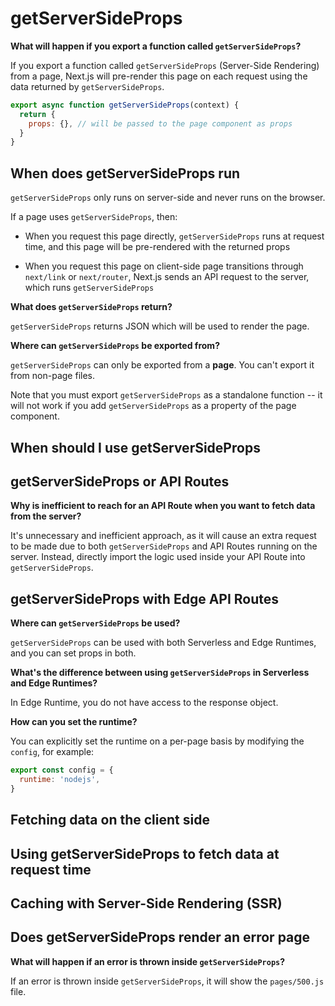 # getServerSideProps

**What will happen if you export a function called `getServerSideProps`?**

If you export a function called `getServerSideProps` (Server-Side Rendering) from a page, Next.js will pre-render this page on each request using the data returned by `getServerSideProps`.

```js
export async function getServerSideProps(context) {
  return {
    props: {}, // will be passed to the page component as props
  }
}
```

## When does getServerSideProps run

`getServerSideProps` only runs on server-side and never runs on the browser.

If a page uses `getServerSideProps`, then:

- When you request this page directly, `getServerSideProps` runs at request time, and this page will be pre-rendered with the returned props

- When you request this page on client-side page transitions through `next/link` or `next/router`, Next.js sends an API request to the server, which runs `getServerSideProps`

**What does `getServerSideProps` return?**

`getServerSideProps` returns JSON which will be used to render the page.


**Where can `getServerSideProps` be exported from?**

`getServerSideProps` can only be exported from a **page**. You can't export it from non-page files.

Note that you must export `getServerSideProps` as a standalone function -- it will not work if you add `getServerSideProps` as a property of the page component.

## When should I use getServerSideProps

## getServerSideProps or API Routes

**Why is inefficient  to reach for an API Route when you want to fetch data from the server?**

It's unnecessary and inefficient approach, as it will cause an extra request to be made due to both `getServerSideProps` and API Routes running on the server. Instead, directly import the logic used inside your API Route into `getServerSideProps`.

## getServerSideProps with Edge API Routes

**Where can `getServerSideProps` be used?**

`getServerSideProps` can be used with both Serverless and Edge Runtimes, and you can set props in both.

**What's the difference between using `getServerSideProps` in Serverless and Edge Runtimes?**

In Edge Runtime, you do not have access to the response object.

**How can you set the runtime?**

You can explicitly set the runtime on a per-page basis by modifying the `config`, for example:

```js
export const config = {
  runtime: 'nodejs',
}
```

## Fetching data on the client side

## Using getServerSideProps to fetch data at request time

## Caching with Server-Side Rendering (SSR)

## Does getServerSideProps render an error page

**What will happen if an error is thrown inside `getServerSideProps`?**

If an error is thrown inside `getServerSideProps`, it will show the `pages/500.js` file.